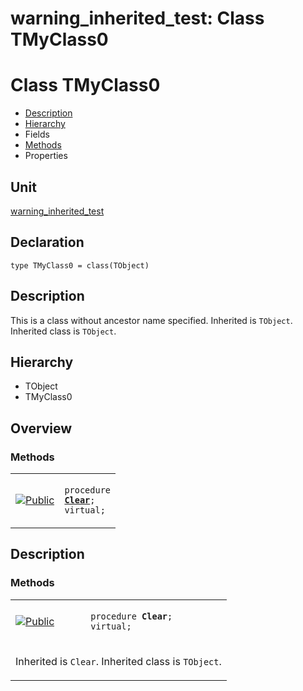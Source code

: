 # warning\_inherited\_test: Class TMyClass0


# Class TMyClass0
<span id="TMyClass0"/>

- [Description](#PasDoc-Description)
- [Hierarchy](#PasDoc-Hierarchy)
- Fields
- [Methods](#PasDoc-Methods)
- Properties

<span id="PasDoc-Description"/>

## Unit


[warning\_inherited\_test](warning_inherited_test.md)


## Declaration


```type TMyClass0 = class(TObject)```


## Description
This is a class without ancestor name specified. Inherited is `TObject`. Inherited class is `TObject`.

## Hierarchy


<span id="PasDoc-Hierarchy"/>

- TObject
- TMyClass0



## Overview

### Methods
<span id="PasDoc-Methods"/>


<table>
<tr>

<td>

<a href="legend.md"><img src="public.gif" alt="Public" title="Public"></img></a>
</td>

<td>

<code>procedure <strong><a href="warning_inherited_test.TMyClass0.md#Clear">Clear</a></strong>; virtual;</code>
</td>
</tr>
</table>


## Description

### Methods

<table>
<tr>

<td>

<a href="legend.md"><img src="public.gif" alt="Public" title="Public"></img></a>
</td>

<td>

<span id="Clear"/><code>procedure <strong>Clear</strong>; virtual;</code>
</td>
</tr>
<tr><td colspan="2">

Inherited is `Clear`. Inherited class is `TObject`.

</td></tr>
</table>

